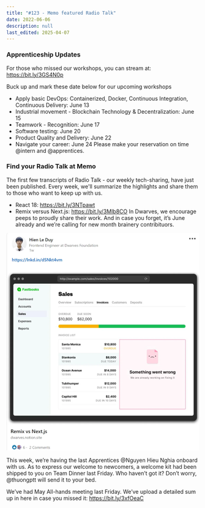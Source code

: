 ```yaml
---
title: "#123 - Memo featured Radio Talk"
date: 2022-06-06
description: null
last_edited: 2025-04-07
---
```


### Apprenticeship Updates

For those who missed our workshops, you can stream at: <https://bit.ly/3GS4N0p>

Buck up and mark these date below for our upcoming workshops

- Apply basic DevOps: Containerized, Docker, Continuous Integration, Continuous Delivery: June 13
- Industrial movement - Blockchain Technology & Decentralization: June 15
- Teamwork - Recognition: June 17
- Software testing: June 20
- Product Quality and Delivery: June 22
- Navigate your career: June 24
  Please make your reservation on time @intern and @apprentices.

### Find your Radio Talk at Memo

The first few transcripts of Radio Talk - our weekly tech-sharing, have just been published. Every week, we'll summarize the highlights and share them to those who want to keep up with us.

- React 18: <https://bit.ly/3NTpawt>
- Remix versus Next.js: <https://bit.ly/3Mlb8CO>
  In Dwarves, we encourage peeps to proudly share their work. And in case you forget, it’s June already and we’re calling for new month brainery contribituors.

![](assets/notion-image-1744007374862-spk57.webp)

This week, we’re having the last Apprentices @Nguyen Hieu Nghia onboard with us. As to express our welcome to newcomers, a welcome kit had been shipped to you on Team Dinner last Friday. Who haven’t got it? Don’t worry, @thuongptt will send it to your bed.

We’ve had May All-hands meeting last Friday. We’ve upload a detailed sum up in here in case you missed it: <https://bit.ly/3xfOeaC>
